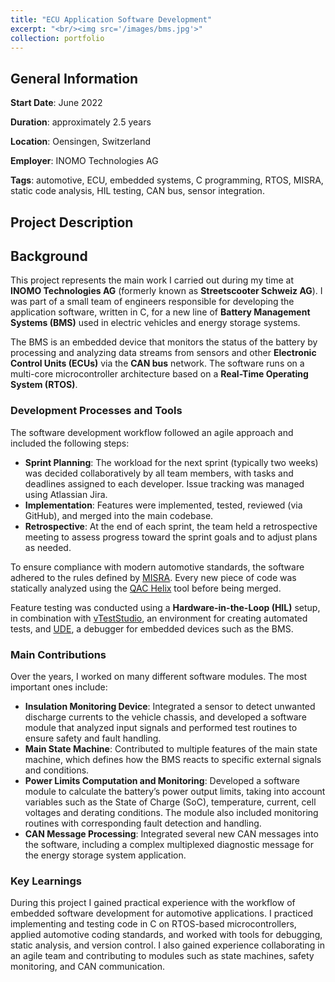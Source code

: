 ```yaml
---
title: "ECU Application Software Development"
excerpt: "<br/><img src='/images/bms.jpg'>"
collection: portfolio
---
```


## General Information

**Start Date**: June 2022

**Duration**:  approximately 2.5 years

**Location**: Oensingen, Switzerland

**Employer**: INOMO Technologies AG

**Tags**: automotive, ECU, embedded systems, C programming, RTOS, MISRA, static code analysis, HIL testing, CAN bus, sensor integration.

## Project Description

## Background

This project represents the main work I carried out during my time at **INOMO Technologies AG** (formerly known as **Streetscooter Schweiz AG**). I was part of a small team of engineers responsible for developing the application software, written in C, for a new line of **Battery Management Systems (BMS)** used in electric vehicles and energy storage systems.

The BMS is an embedded device that monitors the status of the battery by processing and analyzing data streams from sensors and other **Electronic Control Units (ECUs)** via the **CAN bus** network. The software runs on a multi-core microcontroller architecture based on a **Real-Time Operating System (RTOS)**.

### Development Processes and Tools

The software development workflow followed an agile approach and included the following steps:

* **Sprint Planning**: The workload for the next sprint (typically two weeks) was decided collaboratively by all team members, with tasks and deadlines assigned to each developer. Issue tracking was managed using Atlassian Jira.  
* **Implementation**: Features were implemented, tested, reviewed (via GitHub), and merged into the main codebase.  
* **Retrospective**: At the end of each sprint, the team held a retrospective meeting to assess progress toward the sprint goals and to adjust plans as needed.  

To ensure compliance with modern automotive standards, the software adhered to the rules defined by [MISRA](https://misra.org.uk/misra-c/). Every new piece of code was statically analyzed using the [QAC Helix](https://www.perforce.com/products/helix-qac) tool before being merged.

Feature testing was conducted using a **Hardware-in-the-Loop (HIL)** setup, in combination with [vTestStudio](https://www.vector.com/it/it/prodotti/products-a-z/software/vteststudio/), an environment for creating automated tests, and [UDE](https://www.st.com/en/partner-products-and-services/ude-universal-debug-engine-multi-core-debugger.html), a debugger for embedded devices such as the BMS.

### Main Contributions

Over the years, I worked on many different software modules. The most important ones include:

* **Insulation Monitoring Device**: Integrated a sensor to detect unwanted discharge currents to the vehicle chassis, and developed a software module that analyzed input signals and performed test routines to ensure safety and fault handling.  
* **Main State Machine**: Contributed to multiple features of the main state machine, which defines how the BMS reacts to specific external signals and conditions.  
* **Power Limits Computation and Monitoring**: Developed a software module to calculate the battery’s power output limits, taking into account variables such as the State of Charge (SoC), temperature, current, cell voltages and derating conditions. The module also included monitoring routines with corresponding fault detection and handling.  
* **CAN Message Processing**: Integrated several new CAN messages into the software, including a complex multiplexed diagnostic message for the energy storage system application.

### Key Learnings

During this project I gained practical experience with the workflow of embedded software development for automotive applications. I practiced implementing and testing code in C on RTOS-based microcontrollers, applied automotive coding standards, and worked with tools for debugging, static analysis, and version control. I also gained experience collaborating in an agile team and contributing to modules such as state machines, safety monitoring, and CAN communication.  
